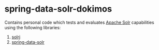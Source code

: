 # spring-data-solr-dokimos
Contains personal code which tests and evaluates [Apache Solr]() capabilities using the following libraries:

1. [solrj](https://cwiki.apache.org/confluence/display/solr/Using+SolrJ)
1. [spring-data-solr](https://github.com/spring-projects/spring-data-solr)

